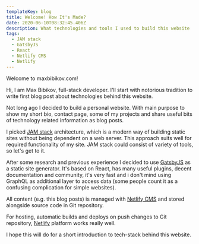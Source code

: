 ```yaml
---
templateKey: blog
title: Welcome! How It's Made?
date: 2020-06-10T08:32:45.406Z
description: What technologies and tools I used to build this website
tags:
  - JAM stack
  - GatsbyJS
  - React
  - Netlify CMS
  - Netlify
---
```

Welcome to maxbibikov.com!

Hi, I am Max Bibikov, full-stack developer. I'll start with notorious tradition to write first blog post about technologies behind this website.

Not long ago I decided to build a personal website. With main purpose to show my short bio, contact page, some of my projects and share useful bits of technology related information as blog posts.

 I picked [JAM stack](https://jamstack.org/) architecture, which is a modern way of building static sites without being dependent on a web server. This approach suits well for required functionality of my site. JAM stack could consist of variety of tools, so let's get to it.

 After some research and previous experience I decided to use [GatsbyJS](https://www.gatsbyjs.org/) as a static site generator. It's based on React, has many useful plugins, decent documentation and community, it's very fast and i don't mind using GraphQL as additional layer to access data (some people count it as a confusing complication for simple websites).

All content (e.g. this blog posts) is managed with [Netlify CMS](https://www.netlifycms.org/) and stored alongside source code in Git repository.

[](https://www.netlify.com/)For hosting, automatic builds and deploys on push changes to Git repository, [Netlify](https://www.netlify.com/) platform works really well.

I hope this will do for a short introduction to tech-stack behind this website.